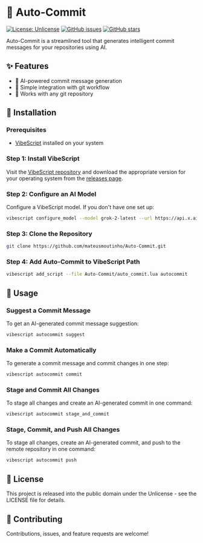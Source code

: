 # 🤖 Auto-Commit

[![License: Unlicense](https://img.shields.io/badge/License-Unlicense-blue.svg)](http://unlicense.org/)
[![GitHub issues](https://img.shields.io/github/issues/mateusmoutinho/Auto-Commit)](https://github.com/mateusmoutinho/Auto-Commit/issues)
[![GitHub stars](https://img.shields.io/github/stars/mateusmoutinho/Auto-Commit)](https://github.com/mateusmoutinho/Auto-Commit/stargazers)

Auto-Commit is a streamlined tool that generates intelligent commit messages for your repositories using AI.

## ✨ Features

- 🧠 AI-powered commit message generation
- 🚀 Simple integration with git workflow
- 🔄 Works with any git repository

## 🔧 Installation

### Prerequisites

- [VibeScript](https://github.com/OUIsolutions/VibeScript) installed on your system

### Step 1: Install VibeScript

Visit the [VibeScript repository](https://github.com/OUIsolutions/VibeScript) and download the appropriate version for your operating system from the [releases page](https://github.com/OUIsolutions/VibeScript/releases/tag/0.2.0).

### Step 2: Configure an AI Model

Configure a VibeScript model. If you don't have one set up:

```bash
vibescript configure_model --model grok-2-latest --url https://api.x.ai/v1/chat/completions --key "your_api_key"
```

### Step 3: Clone the Repository

```bash
git clone https://github.com/mateusmoutinho/Auto-Commit.git
```

### Step 4: Add Auto-Commit to VibeScript Path

```bash
vibescript add_script --file Auto-Commit/auto_commit.lua autocommit
```

## 📝 Usage

### Suggest a Commit Message

To get an AI-generated commit message suggestion:

```bash
vibescript autocommit suggest
```

### Make a Commit Automatically

To generate a commit message and commit changes in one step:

```bash
vibescript autocommit commit
```

### Stage and Commit All Changes

To stage all changes and create an AI-generated commit in one command:

```bash
vibescript autocommit stage_and_commit
```

### Stage, Commit, and Push All Changes

To stage all changes, create an AI-generated commit, and push to the remote repository in one command:

```bash
vibescript autocommit push
```

## 📄 License

This project is released into the public domain under the Unlicense - see the LICENSE file for details.

## 🤝 Contributing

Contributions, issues, and feature requests are welcome!